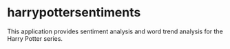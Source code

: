 # harrypottersentiments
This application provides sentiment analysis and word trend analysis for the Harry Potter series.
